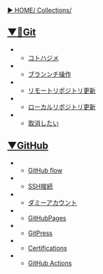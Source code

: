 [▶︎ HOME/ Collections/](https://gitpress.io/@sh16ma/collections)


## [▼📍Git](https://gitpress.io/c/git__/)
- - [コトハジメ](git_init.md)
- - [ブランンチ操作](git_cli_branch.md)
- - [リモートリポジトリ更新](git_cli_commit.md)
- - [ローカルリポジトリ更新](git_cli_pull.md)
- - [取消したい](git_cli_reset.md)


## [▼GitHub](https://gitpress.io/c/git__/)
- - [GitHub flow](git_github_flow.md)
- - [SSH接続](git_github_ssh.md)
- - [ダミーアカウント](git_github_dummy_account.md)
- - [GitHubPages](git_github_pages.md)
- - [GitPress](git_github_gitpress.md)
- - [Certifications](git_github_certifications.md)
- - [GitHub Actions](git_github_actions.md)


